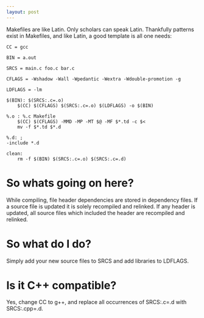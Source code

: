 ```yaml
---
layout: post
---
```


Makefiles are like Latin. Only scholars can speak Latin. Thankfully patterns exist in Makefiles,
and like Latin, a good template is all one needs:

    CC = gcc

    BIN = a.out

    SRCS = main.c foo.c bar.c

    CFLAGS = -Wshadow -Wall -Wpedantic -Wextra -Wdouble-promotion -g

    LDFLAGS = -lm

    $(BIN): $(SRCS:.c=.o)
        $(CC) $(CFLAGS) $(SRCS:.c=.o) $(LDFLAGS) -o $(BIN)

    %.o : %.c Makefile
        $(CC) $(CFLAGS) -MMD -MP -MT $@ -MF $*.td -c $<
        mv -f $*.td $*.d

    %.d: ;
    -include *.d

    clean:
        rm -f $(BIN) $(SRCS:.c=.o) $(SRCS:.c=.d)

# So whats going on here?

While compiling, file header dependencies are stored in dependency files. If a source file is updated
it is solely recompiled and relinked. If any header is updated, all source files which included the
header are recompiled and relinked.

# So what do I do?

Simply add your new source files to SRCS and add libraries to LDFLAGS.

# Is it C++ compatible?

Yes, change CC to g++, and replace all occurrences of SRCS:.c=.d with SRCS:.cpp=.d.
